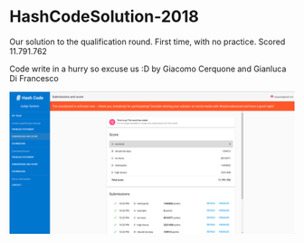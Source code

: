 # HashCodeSolution-2018
Our solution to the qualification round. First time, with no practice. Scored 11.791.762

Code write in a hurry so excuse us :D by Giacomo Cerquone and Gianluca Di Francesco

![HashCode Score](https://github.com/giacomocerquone/HashCodeSolution-2018/blob/master/score.png?raw=true)
